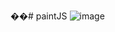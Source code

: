 ��#   p a i n t J S 
 
![image](https://github.com/user-attachments/assets/1b206a36-bc7c-4a49-8b7c-135e823f782d)

